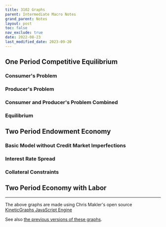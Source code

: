 ```yaml
---
title: 3102 Graphs
parent: Intermediate Macro Notes
grand_parent: Notes
layout: post
toc: false
nav_exclude: true
date: 2022-08-23
last_modified_date: 2023-09-20
---
```


<!--
https://www.econgraphs.org/
https://kineticgraphs.org/
https://github.com/cmakler/kgjs
https://www.econgraphs.org/textbook
-->

<link href="https://kineticgraphs.org/css/kg.0.2.6.css" rel="stylesheet" type="text/css">
<script src="https://kineticgraphs.org/js/kg3d.0.2.6.js"></script>


## One Period Competitive Equilibrium


### Consumer's Problem

<div class="kg-container" src="./graphs/onePeriodConsumer.yml" clearColor='#fff0'></div>


### Producer's Problem

<div class="kg-container" src="./graphs/onePeriodProducer.yml" clearColor='#fff0'></div>

### Consumer and Producer's Problem Combined

<div class="kg-container" src="./graphs/onePeriodBothAgents.yml" clearColor='#fff0'></div>

### Equilibrium






## Two Period Endowment Economy


### Basic Model without Credit Market Imperfections


<div class="kg-container" src="./graphs/twoPeriodEndowment.yml" clearColor='#fff0'></div>

<!--
Cobb Douglass preferences are equivalent to log plus beta log preferences when alpha = 1/(1+beta) ???
      - ContourMap:
          levels: [0,1,1.5,2,2.5,3, params.utility]
          fn: "log(x)+params.b*log(y)"

      - EconIndifferenceMap:
          utilityFunction:
            CobbDouglas: {alpha: 1/(1+params.b)}
          levels: [1,2,3,4,5, calcs.utility]
      
-->




### Interest Rate Spread


<div class="kg-container" src="./graphs/twoPeriodInterestRateSpread.yml" clearColor='#fff0'></div>

<!--See also here: https://www.econgraphs.org/graphs/micro/exchange/intertemporal_choice/different_rates-->


### Collateral Constraints

<div class="kg-container" src="./graphs/twoPeriodCollateralConstraint.yml" clearColor='#fff0'></div>







## Two Period Economy with Labor

<div class="kg-container" src="./graphs/twoPeriodEquilibrium.yml" clearColor='#fdf6e3'></div>



---

The above graphs are made using Chris Makler's open source [KineticGraphs JavaScript Engine](https://github.com/cmakler/kgjs)

See also [the previous versions of these graphs](graphs2).



